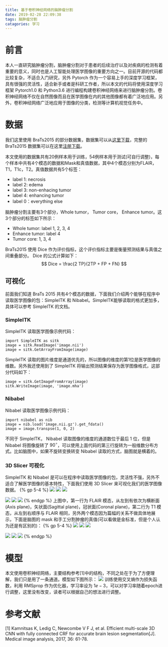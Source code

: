 ```yaml
---
title: 基于卷积神经网络的脑肿瘤分割
date: 2019-02-28 22:09:38
tags: 脑肿瘤分割
catagories: 学习
---
```

# 前言
本人一直研究脑肿瘤分割，脑肿瘤分割对于患者的后续治疗以及对疾病的检测有着重要的意义，同时也是人工智能处理医学图像的重要方向之一。目前开源的代码都比较复杂，不适合入门研究，另外 Pytorch 作为一个容易上手的深度学习框架，具有很强的灵活性，适合新手或者是科研工作者，所以本文的代码将使用深度学习框架 Pytorch1.0 和 Python3.6 进行编程构建卷积神经网络来进行脑肿瘤分割。卷积神经网络不仅在自然图像而且在医学图像在内的其他图像都有着广泛地应用。另外，卷积神经网络广泛地应用于图像的分类，检测等计算机视觉任务中。

# 数据
我们这里使用 BraTs2015 的部分数据集，数据集可以从[这里下载](https://github.com/yaq007/Autofocus-Layer)，完整的BraTs2015 数据集可以在这里[注册下载](https://www.smir.ch/BRATS/Start2015)。

本文使用的数据集共有20例样本用于训练，54例样本用于测试(可自行调整)，每个样本中共有4个模态的数据和Mask和真值数据，其中4个模态分别为FLAIR， T1，T1c，T2。真值数据共有5个标签：
* label 1: necrosis
* label 2: edema
* label 3: non-enhacing tumor
* label 4: enhancing tumor
* label 0：everything else

脑肿瘤分割主要有3个部分，Whole tumor， Tumor core， Enhance tumor。这3个部分的标签如下所示：
* Whole tumor: label 1, 2, 3, 4
* Enhance tumor: label 4
* Tumor core: 1, 3, 4

BraTs2015 使用 Dice 作为评价指标，这个评价指标主要是衡量预测结果与真值之间重叠部分。 Dice 的公式计算如下：
$$ Dice = \frac{2 TP}{2TP + FP + FN} $$

## 可视化
前面我们知道 BraTs 2015 共有4个模态的数据，下面我们介绍两个能够在程序中读取医学图像的包：SimpleITK 和 Nibabel。SimpleITK能够读取的格式更加多，具体可以参考 SimpleITK 的文档。

### SimpleITK
SimpleITK 读取医学图像示例代码：
```
import SimpleITK as sitk
image = sitk.ReadImage('image.nii')
image = sitk.GetArrayFromImage(image)
```
SimpleITK 读取的图片维度是通道优先的，所以图像的维度的第1位是医学图像的维数。另外我还使用到了 SimpleITK 将输出预测结果保存为医学图像格式，这部分代码如下：
```
image = sitk.GetImageFromArray(image)
sitk.WriteImage(image, 'image.mha')
```

### Nibabel
Nibabel 读取医学图像示例代码：
```
import nibabel as nib 
image = nib.load('image.nii.gz').get_fdata()
image = image.transpse(1, 0, 2)
```
不同于 SimpleITK， Nibabel 读取图像的维度的通道数位于最后 1 位，但是 Nibabel 将图像旋转了 $90^{\circ}$，可以使用上面代码的第三行旋转为一般维数分布方式。比如脑图中，如果不旋转变换转变 Nibabel 读取的方式，脑图就是横着的。

### 3D Slicer 可视化
SimpleITK 和 Nibabel 是可以在程序中读取医学图像的包，灵活性不强，另外不适合了解医学图像的基本特性，下面我们使用 3D Slicer 来可视化我们的医学图像数据。
{% gp 5-4 %}
![](https://raw.githubusercontent.com/hjyai94/Blog/master/source/uploads/brain_tumor_segmentation_CNN/FLAIR_axis.png)
![](https://raw.githubusercontent.com/hjyai94/Blog/master/source/uploads/brain_tumor_segmentation_CNN/FLAIR_sagittal.png)
![](https://raw.githubusercontent.com/hjyai94/Blog/master/source/uploads/brain_tumor_segmentation_CNN/FLAIR_coronal.png)

![](https://raw.githubusercontent.com/hjyai94/Blog/master/source/uploads/brain_tumor_segmentation_CNN/T1_axis.png)
![](https://raw.githubusercontent.com/hjyai94/Blog/master/source/uploads/brain_tumor_segmentation_CNN/t1_sagittal.png)
![](https://raw.githubusercontent.com/hjyai94/Blog/master/source/uploads/brain_tumor_segmentation_CNN/T1_coronal.png)
{% endgp %}
上图中，第一行为 FLAIR 模态，从左到有依次为横断面(Axis plane)，矢状面(Sagittal plane)，冠状面(Coronal plane)，第二行为 T1 模态，从左到右顺序与 FLAIR 相同，另外两个模态因为篇幅的关系不做具体地展示，下面是脑图的 mask 和手工分割肿瘤的真值(可以看做是金标准，但是个人认为还是有区别的)：
{% gp 5-4 %}
![](https://raw.githubusercontent.com/hjyai94/Blog/master/source/uploads/brain_tumor_segmentation_CNN/FLAIR_axis.png)
![](https://raw.githubusercontent.com/hjyai94/Blog/master/source/uploads/brain_tumor_segmentation_CNN/FLAIR_sagittal.png)
![](https://raw.githubusercontent.com/hjyai94/Blog/master/source/uploads/brain_tumor_segmentation_CNN/FLAIR_coronal.png)

![](https://raw.githubusercontent.com/hjyai94/Blog/master/source/uploads/brain_tumor_segmentation_CNN/T1_axis.png)
![](https://raw.githubusercontent.com/hjyai94/Blog/master/source/uploads/brain_tumor_segmentation_CNN/t1_sagittal.png)
![](https://raw.githubusercontent.com/hjyai94/Blog/master/source/uploads/brain_tumor_segmentation_CNN/T1_coronal.png)
{% endgp %}

# 模型
本文使用卷积神经网络，主要结构参考[1]中的结构，不同之处在于为了方便理解，我们只是用了一条通道。模型如下图所示：
![](https://raw.githubusercontent.com/hjyai94/Blog/master/source/uploads/brain_tumor_segmentation_CNN/brain_tumor_segmentation_model.png)
训练使用交叉熵作为损失函数，利用 RMSprop 作为优化器，学习率设为 $1e-3$，可以对学习率随着epoch进行调整，这里没有改变，读者可以根据自己的想法进行调整。

# 参考文献
[1] Kamnitsas K, Ledig C, Newcombe V F J, et al. Efficient multi-scale 3D CNN with fully connected CRF for accurate brain lesion segmentation[J]. Medical image analysis, 2017, 36: 61-78.
